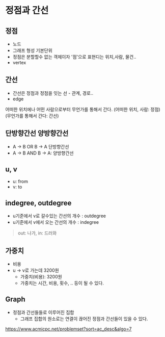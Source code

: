 # 정점과 간선

## 정점
- 노드
- 그래프 형성 기본단위
- 정점은 분할할수 없는 객체이자 '점'으로 표현디는 위치,사람, 물건..
- vertex

## 간선
- 간선은 정점과 정점을 잇는 선 - 관계, 경로..
- edge

어떠한 위치에나 어떤 사람으로부터 무언가를 통해서 간다.
(어떠한 위치, 사람: 정점)
(무언가를 통해서 간다: 간선)

## 단방향간선 양방향간선
- A -> B OR B -> A 단방향간선
- A -> B AND B -> A: 양방향간선

## u, v
- u: from
- v: to

## indegree, outdegree
- u기준에서 v로 갈수있는 간선의 개수 : outdegree
- u기준에서 v에서 오는 간선의 개수 : indegree

> out: 나가, in: 드러와

## 가중치
- 비용
- u -> v로 가는데 3200원
  - 가중치(비용): 3200원
  - 가중치는 시간, 비용, 횟수, .. 등이 될 수 있다.

## Graph
- 정점과 간선들들로 이루어진 집합
  - 그래프 집합의 원소로는 연결이 끊어진 정점과 간선들이 있을 수 있다.

https://www.acmicpc.net/problemset?sort=ac_desc&algo=7